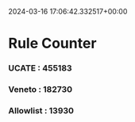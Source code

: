 2024-03-16 17:06:42.332517+00:00
# Rule Counter 
 ### UCATE : 455183

 ### Veneto : 182730

 ### Allowlist : 13930